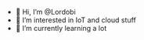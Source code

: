 - 👋 Hi, I’m @Lordobi
- 👀 I’m interested in IoT and cloud stuff
- 🌱 I’m currently learning a lot

<!---
Lordobi/Lordobi is a ✨ special ✨ repository because its `README.md` (this file) appears on your GitHub profile.
You can click the Preview link to take a look at your changes.
--->
